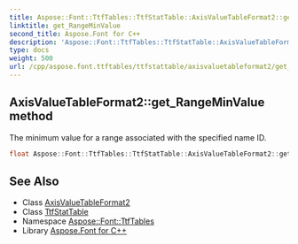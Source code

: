 ```yaml
---
title: Aspose::Font::TtfTables::TtfStatTable::AxisValueTableFormat2::get_RangeMinValue method
linktitle: get_RangeMinValue
second_title: Aspose.Font for C++
description: 'Aspose::Font::TtfTables::TtfStatTable::AxisValueTableFormat2::get_RangeMinValue method. The minimum value for a range associated with the specified name ID in C++.'
type: docs
weight: 500
url: /cpp/aspose.font.ttftables/ttfstattable/axisvaluetableformat2/get_rangeminvalue/
---
```

## AxisValueTableFormat2::get_RangeMinValue method


The minimum value for a range associated with the specified name ID.

```cpp
float Aspose::Font::TtfTables::TtfStatTable::AxisValueTableFormat2::get_RangeMinValue() const
```

## See Also

* Class [AxisValueTableFormat2](../)
* Class [TtfStatTable](../../)
* Namespace [Aspose::Font::TtfTables](../../../)
* Library [Aspose.Font for C++](../../../../)
